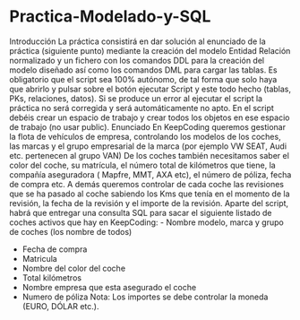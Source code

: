 # Practica-Modelado-y-SQL
Introducción
La práctica consistirá en dar solución al enunciado de la práctica (siguiente punto) mediante 
la creación del modelo Entidad Relación normalizado y un fichero con los comandos DDL 
para la creación del modelo diseñado así como los comandos DML para cargar las tablas.
Es obligatorio que el script sea 100% autónomo, de tal forma que solo haya que abrirlo y 
pulsar sobre el botón ejecutar Script y este todo hecho (tablas, PKs, relaciones, datos). Si se 
produce un error al ejecutar el script la práctica no será corregida y será automáticamente no 
apto. En el script debéis crear un espacio de trabajo y crear todos los objetos en ese espacio 
de trabajo (no usar public).
Enunciado
En KeepCoding queremos gestionar la flota de vehículos de empresa, controlando los 
modelos de los coches, las marcas y el grupo empresarial de la marca (por ejemplo VW 
SEAT, Audi etc. pertenecen al grupo VAN)
De los coches también necesitamos saber el color del coche, su matrícula, el número total 
de kilómetros que tiene, la compañía aseguradora ( Mapfre, MMT, AXA etc), el número de 
póliza, fecha de compra etc.
A demás queremos controlar de cada coche las revisiones que se ha pasado al coche 
sabiendo los Kms que tenía en el momento de la revisión, la fecha de la revisión y el 
importe de la revisión.
Aparte del script, habrá que entregar una consulta SQL para sacar el siguiente listado de 
coches activos que hay en KeepCoding: - Nombre modelo, marca y grupo de coches (los nombre de todos)
- Fecha de compra
- Matricula
- Nombre del color del coche
- Total kilómetros
- Nombre empresa que esta asegurado el coche
- Numero de póliza
Nota: Los importes se debe controlar la moneda (EURO, DÓLAR etc.).
